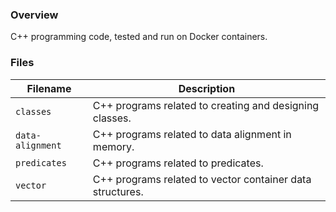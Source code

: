 ### Overview

C++ programming code, tested and run on Docker containers.

### Files

| Filename         | Description                                               |
|------------------|-----------------------------------------------------------|
| `classes`        | C++ programs related to creating and designing classes.   |
| `data-alignment` | C++ programs related to data alignment in memory.         |
| `predicates`     | C++ programs related to predicates.                       |
| `vector`         | C++ programs related to vector container data structures. |